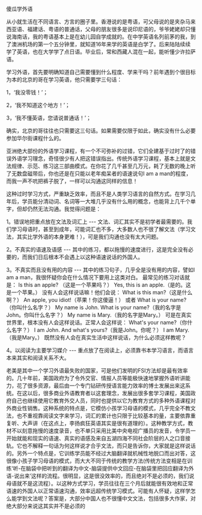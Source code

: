 傻瓜学外语

从小就生活在不同语言、方言的圈子里。香港说的是粤语，可父母说的是夹杂马来西亚语、福建话、粤语的普通话，父母的朋友很多是说印尼语的，爷爷姥姥却只懂说海南话，我的粤语基本上是在幼儿园自学成就的。在中学英语名列前茅的我，到了澳洲机场的第一个五分钟里，就知道16年来学的英语是白学了。后来陆陆续续学了英语，也在大学学了点日语。毕业后，常和西藏人混在一起，能听懂少许拉萨语。

学习外语，首先要明确知道自己需要懂到什么程度、学来干吗？前年遇到个很目标为本的北京的哥在学习英语，他只需要学三句话：

1，‘我没零钱！’；

2，‘我不知道这个地方！’；

3，‘我不懂英语，您请说普通话！’；

确实，北京的哥往往也只需要这三句话。如果需要仅限于如此，确实没有什么必要参加华尔街课程什么的。

亚洲绝大部份的外语学习课程，有一个不可弥补的过错，它们全建基于过时了的错误外语学习理念，奇怪很少有人把这错误指出。传统外语学习课程，基本上就是文法规律、示范、练习这三部曲模式。在你花了几千甚至几万元，耗了无数的晚上听了无数盘磁带后，你也还是在只能以老年痴呆者的语速说句I am a man的程度，而我一声不吭把裤子脱了，一样可以沟通这同样的信息！

这种过时学习方式，严重缺乏效率，而且不是人类学习语言的自然方式。在学习几年后，学员能分清动词、名词等一大堆几乎没有什么用的概念，也能背上几千个单字，但却仍然无法沟通。我觉得问题是：
 
1。错误地把重点放在文法及词汇上 ---
文法、词汇其实不是初学者最需要的。我们学习母语时，甚至到成年，可能词汇也不多，大多数人也不很了解文法（学习文法，其实比学外语的本身更难！），可是我们沟通也没有太大问题。
 
2。不真实的语速及语感 ---
其中的练习，都以拖慢的速度进行，这是完全没有必要的，而我们日后根本不会遇上以这种语速说话的外国人。
 
3。不真实而且没有用的内容 ---
其中的练习句子，几乎全是没有用的内容，譬如I am a man，我很怀疑你会在什么情况下要用上这类对白。
最常见的练习对话就是：
Is this an apple? （这是一个苹果吗？）
Yes, this is an apple.（是的。这是一个苹果。）
没有人会这样说话嘛！他们会说：
What is this man?（这是什么啊？）
An apple, you idiot!（苹果！你这傻逼！）
或者
What is your name?（你叫什么名字？）
My name is John. What is your name?（我的名字是John。你叫什么名字？）
My name is Mary.（我的名字是Mary。）
可是在真实世界里，根本没有人会这样说话。正常人会这样说：
What's your name?（你什么名字？）
I am John. And what's yours?（我是John。你呢？）
I am Mary.（我是Mary。）
既然没有人会在真实生活中这样说话，为什么必须这样教呢？
 
4。以阅读为主要学习媒介 ---
重点放了在阅读上，必须靠书本学习语言，而语言本来其实和阅读关系不大。
 
老美是其中一个学习外语最失败的国家，可是他们发明的FSI方法却是最有效率的。几十年前，美国政府为了令外交官、情报人员等能极快速地掌握外语听讲能力，花了很多资源，最后由一个专门钻研传授语言能力效率的博士发展出来这系统。在这以后，很多商业外语教育者以这套理念，发展出很多套学习课程，美国政府自己也继续使用它教育外交人员，同时也提供以它为教育方式的多种外语课程对外商业性销售。这种系统的特点是，它模仿小孩学习母语的模式，几乎完全不教文法，也不重视靠阅读文字来学习，词汇的累计也只限于比较基本的量，主要依靠重复听、大声讲（在这点上，李扬疯狂英语其实是很有道理的）。这种教学方式，教材不以刻意拖慢的速度录音，也不单只采用比美中央电视广播员的发音，令学员一开始就能和现实的语速、真实的语感及来自五湖四海不同社会阶层的人之口音接轨。它也不解释一句话为何这样说才合乎文法，而只是告诉你，大家就是这样说话的。另外一个特点是，它训练学员能不经过大脑翻译就机械性地脱口而出对答，这很像小孩子学习母语的模式，而大大不同于传统的教学方法(传统方法变相是在训练‘听-在脑袋中把听到的翻译为中文-脑袋提供中文回应-在脑袋里把回应翻译为外语-说出来’这样的流程。很明显，这是很没效率的，而且绝对不是必须的，我们说母语就不是这流程）。以这种方式学习，学员往往在三个月后就能很有效地和正常语速的外国人以正常语速沟通，效率远超传统学习模式。可能有人怀疑，这样学怎么能学到文法呢？答案是，大部分中国人也不很懂中文文法，包括很多大作家，对绝大部分来说这其实并不是必须的
